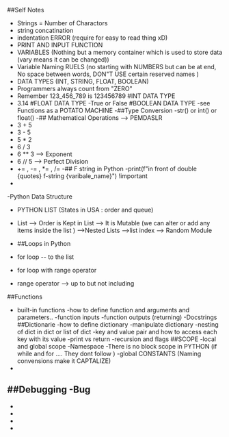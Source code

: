 ##Self Notes

- Strings = Number of Charactors 
- string concatination
- indentation ERROR (require for easy to read thing xD)
- PRINT AND INPUT FUNCTION
- VARIABLES (Nothing but a memory container which is used to store data (vary means it can be changed))
- Variable Naming RUELS (no starting with NUMBERS but can be at end, No space between words, DON"T USE certain reserved names )
- DATA TYPES (INT, STRING, FLOAT, BOOLEAN)
- Programmers always count from "ZERO"
- Remember 123_456_789 is 123456789 #INT DATA TYPE
- 3.14 #FLOAT DATA TYPE
-True or False #BOOLEAN DATA TYPE
-see Functions as a POTATO MACHINE 
-##Type Conversion
-str() or int() or float()
-## Mathematical Operations  --> PEMDASLR
- 3 + 5
- 3 - 5
- 5 * 2
- 6 / 3
- 6 ** 3 --> Exponent
- 6 // 5 --> Perfect Division
- += , -= , *= , /=
-## F string in Python 
-print(f"in front of double {quotes} f-string {varibale_name}") !important
-
-Python Data Structure
- PYTHON LIST (States in USA : order and queue)
-  List --> Order is Kept in List
--> It is Mutable (we can alter or add any items inside the list )
-->Nested Lists
-->list index
--> Random Module

- ##Loops in Python
- for loop -- to the list 
- for loop with range operator
- range operator --> up to but not including
<!-- - for number in range(a,b):
    print(number) -->
##Functions
- built-in functions 
-how to define function and arguments and parameters..
-function inputs 
-function outputs (returning)
-Docstrings 
##Dictionarie
-how to define dictionary
-manipulate dictionary
-nesting of dict in dict or list of dict
-key and value pair and how to access each key with its value
-print vs return 
-recursion and flags
##SCOPE
-local and global scope 
-Namespace
-There is no block scope in PYTHON (if while and for .... They dont follow )
-global CONSTANTS (Naming convensions make it CAPTALIZE)
-
##Debugging
-Bug
-
-
-
-
-

